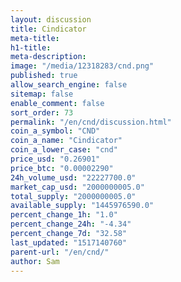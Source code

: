 ```yaml
---
layout: discussion
title: Cindicator
meta-title: 
h1-title: 
meta-description: 
image: "/media/12318283/cnd.png"
published: true
allow_search_engine: false
sitemap: false
enable_comment: false
sort_order: 73
permalink: "/en/cnd/discussion.html"
coin_a_symbol: "CND"
coin_a_name: "Cindicator"
coin_a_lower_case: "cnd"
price_usd: "0.26901"
price_btc: "0.00002290"
24h_volume_usd: "22227700.0"
market_cap_usd: "2000000005.0"
total_supply: "2000000005.0"
available_supply: "1445976590.0"
percent_change_1h: "1.0"
percent_change_24h: "-4.34"
percent_change_7d: "32.58"
last_updated: "1517140760"
parent-url: "/en/cnd/"
author: Sam
---
```


